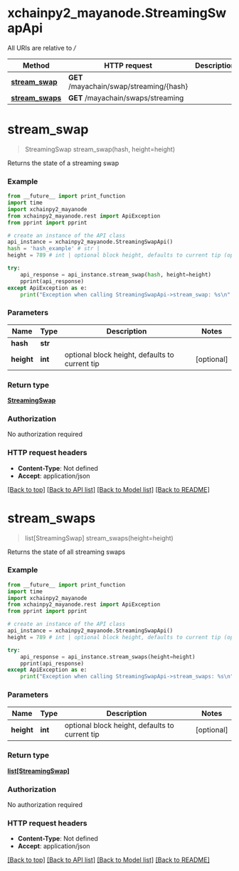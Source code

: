 # xchainpy2_mayanode.StreamingSwapApi

All URIs are relative to */*

Method | HTTP request | Description
------------- | ------------- | -------------
[**stream_swap**](StreamingSwapApi.md#stream_swap) | **GET** /mayachain/swap/streaming/{hash} | 
[**stream_swaps**](StreamingSwapApi.md#stream_swaps) | **GET** /mayachain/swaps/streaming | 

# **stream_swap**
> StreamingSwap stream_swap(hash, height=height)



Returns the state of a streaming swap

### Example
```python
from __future__ import print_function
import time
import xchainpy2_mayanode
from xchainpy2_mayanode.rest import ApiException
from pprint import pprint

# create an instance of the API class
api_instance = xchainpy2_mayanode.StreamingSwapApi()
hash = 'hash_example' # str | 
height = 789 # int | optional block height, defaults to current tip (optional)

try:
    api_response = api_instance.stream_swap(hash, height=height)
    pprint(api_response)
except ApiException as e:
    print("Exception when calling StreamingSwapApi->stream_swap: %s\n" % e)
```

### Parameters

Name | Type | Description  | Notes
------------- | ------------- | ------------- | -------------
 **hash** | **str**|  | 
 **height** | **int**| optional block height, defaults to current tip | [optional] 

### Return type

[**StreamingSwap**](StreamingSwap.md)

### Authorization

No authorization required

### HTTP request headers

 - **Content-Type**: Not defined
 - **Accept**: application/json

[[Back to top]](#) [[Back to API list]](../README.md#documentation-for-api-endpoints) [[Back to Model list]](../README.md#documentation-for-models) [[Back to README]](../README.md)

# **stream_swaps**
> list[StreamingSwap] stream_swaps(height=height)



Returns the state of all streaming swaps

### Example
```python
from __future__ import print_function
import time
import xchainpy2_mayanode
from xchainpy2_mayanode.rest import ApiException
from pprint import pprint

# create an instance of the API class
api_instance = xchainpy2_mayanode.StreamingSwapApi()
height = 789 # int | optional block height, defaults to current tip (optional)

try:
    api_response = api_instance.stream_swaps(height=height)
    pprint(api_response)
except ApiException as e:
    print("Exception when calling StreamingSwapApi->stream_swaps: %s\n" % e)
```

### Parameters

Name | Type | Description  | Notes
------------- | ------------- | ------------- | -------------
 **height** | **int**| optional block height, defaults to current tip | [optional] 

### Return type

[**list[StreamingSwap]**](StreamingSwap.md)

### Authorization

No authorization required

### HTTP request headers

 - **Content-Type**: Not defined
 - **Accept**: application/json

[[Back to top]](#) [[Back to API list]](../README.md#documentation-for-api-endpoints) [[Back to Model list]](../README.md#documentation-for-models) [[Back to README]](../README.md)

